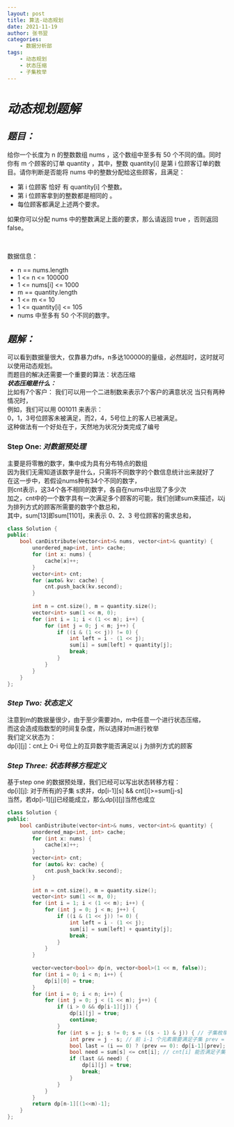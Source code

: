 ```yaml
---
layout: post
title: 算法-动态规划
date: 2021-11-19
author: 张书翌
categories:
    - 数据分析部
tags:
    - 动态规划
    - 状态压缩
    - 子集枚举
---
```



# ***动态规划题解***

## ***题目：***

给你一个长度为 n 的整数数组 nums ，这个数组中至多有 50 个不同的值。同时你有 m 个顾客的订单 quantity ，其中，整数 quantity[i] 是第 i 位顾客订单的数目。请你判断是否能将 nums 中的整数分配给这些顾客，且满足：
* 第 i 位顾客 恰好 有 quantity[i] 个整数。
* 第 i 位顾客拿到的整数都是相同的 。
* 每位顾客都满足上述两个要求。  

如果你可以分配 nums 中的整数满足上面的要求，那么请返回 true ，否则返回 false。

<br>

数据信息：
* n == nums.length
* 1 <= n <= 100000
* 1 <= nums[i] <= 1000
* m == quantity.length
* 1 <= m <= 10
* 1 <= quantity[i] <= 105
* nums 中至多有 50 个不同的数字。


## ***题解：***
可以看到数据量很大，仅靠暴力dfs，n多达100000的量级，必然超时，这时就可以使用动态规划。  
而题目的解决还需要一个重要的算法：状态压缩  
***状态压缩是什么：***  
比如有7个客户：
我们可以用一个二进制数来表示7个客户的满意状况
当只有两种情况时，  
例如，我们可以用 001011 来表示：  
0，1，3号位顾客未被满足，而2，4，5号位上的客人已被满足。  
这种做法有一个好处在于，天然地为状况分类完成了编号


### Step One: ***对数据预处理***

主要是将零散的数字，集中成为具有分布特点的数组  
因为我们无需知道该数字是什么，只需将不同数字的个数信息统计出来就好了  
在这一步中，若假设nums种有34个不同的数字，  
则cnt表示，这34个各不相同的数字，各自在nums中出现了多少次  
加之，cnt中的一个数字具有一次满足多个顾客的可能，我们创建sum来描述，以j为排列方式的顾客所需要的数字个数总和，  
其中，sum[13]即sum[1101]，来表示 0、2、3 号位顾客的需求总和，
```C++
class Solution {
public:
    bool canDistribute(vector<int>& nums, vector<int>& quantity) {
        unordered_map<int, int> cache;
        for (int x: nums) {
            cache[x]++;
        }
        vector<int> cnt;
        for (auto& kv: cache) {
            cnt.push_back(kv.second);
        }
        
        int n = cnt.size(), m = quantity.size();
        vector<int> sum(1 << m, 0);
        for (int i = 1; i < (1 << m); i++) {
            for (int j = 0; j < m; j++) {
                if ((i & (1 << j)) != 0) {
                    int left = i - (1 << j);
                    sum[i] = sum[left] + quantity[j];
                    break;
                }
            }
        }
    }
};

```

### ***Step Two: 状态定义***
注意到m的数据量很少，由于至少需要对n，m中任意一个进行状态压缩，  
而这会造成指数型的时间复杂度，所以选择对m进行枚举  
我们定义状态为：  
dp[i][j]：cnt上 0-i 号位上的互异数字能否满足以 j 为排列方式的顾客


### ***Step Three: 状态转移方程定义***
基于step one 的数据预处理，我们已经可以写出状态转移方程：  
dp[i][j]:
对于所有j的子集 s求并，dp[i-1][s] && cnt[i]>=sum[j-s]  
当然，若dp[i-1][j]已经能成立，那么dp[i][j]当然也成立
```C++
class Solution {
public:
    bool canDistribute(vector<int>& nums, vector<int>& quantity) {
        unordered_map<int, int> cache;
        for (int x: nums) {
            cache[x]++;
        }
        vector<int> cnt;
        for (auto& kv: cache) {
            cnt.push_back(kv.second);
        }
        
        int n = cnt.size(), m = quantity.size();
        vector<int> sum(1 << m, 0);
        for (int i = 1; i < (1 << m); i++) {
            for (int j = 0; j < m; j++) {
                if ((i & (1 << j)) != 0) {
                    int left = i - (1 << j);
                    sum[i] = sum[left] + quantity[j];
                    break;
                }
            }
        }
        
        vector<vector<bool>> dp(n, vector<bool>(1 << m, false));
        for (int i = 0; i < n; i++) {
            dp[i][0] = true;
        }
        for (int i = 0; i < n; i++) {
            for (int j = 0; j < (1 << m); j++) {
                if (i > 0 && dp[i-1][j]) {
                    dp[i][j] = true;
                    continue;
                }
                for (int s = j; s != 0; s = ((s - 1) & j)) { // 子集枚举，详见 https://oi-wiki.org/math/bit/#_14
                    int prev = j - s; // 前 i-1 个元素需要满足子集 prev = j-s
                    bool last = (i == 0) ? (prev == 0): dp[i-1][prev]; // cnt[0..i-1] 能否满足子集 prev
                    bool need = sum[s] <= cnt[i]; // cnt[i] 能否满足子集 s
                    if (last && need) {
                        dp[i][j] = true;
                        break;
                    }
                }
            }
        }
        return dp[n-1][(1<<m)-1];
    }
};


```